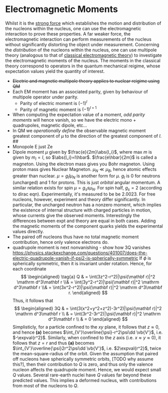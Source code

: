 Electromagnetic Moments
=======================
Whilst it is the [strong force](strong-force.md) which establishes the motion and distribution of the nucleons within the nucleus, one can use the electromagnetic interaction to prove these properties. A far weaker force, the electromagnetic interaction can perform measurements of the nucleus without significantly distorting the object under measurement. Concerning the *distribution* of the nucleons within the nucleus, one can use multipole theory (analogous to that of [classical electromagnetic theory](../../electromagnetism/multipole-expansion.md)) to investigate the electromagnetic moments of the nucleus. The moments in the classical theory correspond to operators in the quantum mechanical reigime, whose expectation values yield the quantity of interest.

* ~~Electric and magnetic multipole theory applies to nuclear reigime using QM~~
* Each EM moment has an associated parity, given by behaviour of multipole operator under parity.
  * Parity of electric moment is $(-1)^l$
  * Parity of magnetic moment is $(-1)^{l+1}$
* When computing the expectation value of a moment, *odd parity moments* will hence vanish, so we have the electric mono + quadrupoles, magnetic dipole, etc...
* In QM we _operationally define_ the observable magnetic moment greatest component of $\mu$ to the direction of the greatest component of $l$. ##
* Monopole E just Ze
* Dipole moment $\mu$ given by $\frac{e}{2m}\abs{l_i}$, where max $m$ is given by $m_l=l$, so $\abs{l_i}=l\hbar$. $\frac{e\hbar}{2m}$ is called a magneton. Using the electron mass gives you Bohr magneton. Using proton mass gives Nuclear Magneton. $\mu_N\ll \mu_B$, hence atomic effects greater than nuclear. $\mu=g_ll\mu_N$ is another form for $\mu$. $g_l$ is 0 for neutrons (uncharged) and $1$ for protons. This is just *orbital* angular momentum. A similar relation exists for spin $\mu=g_ss\mu_N$. For spin half, $g_s=2$ (according to dirac eqn). Experimentally, it's measured to be be 2.0023. For free nucleons, however, experiment and theory differ significantly. In particular, the uncharged neutron has a nonzero moment, which implies the existence of internal structure with charged particles in motion, whose currents give the observed moments. Interestingly the differences between expt and theory are equal in both cases. Adding the magnetic moments of the component quarks yields the experimental values directly.
* The paired off nucleons thus have no total magnetic moment contribution, hence only valence electrons do.
* quadrupole moment is next nonvanishing - show how 3Q vanishes https://physics.stackexchange.com/questions/401007/does-the-electric-quadrupole-vanish-if-psi2-is-spherically-symmetric
 If $\phi$ is spherically symmetric, then it is invariant under rotation. Hence, for each coordinate $$
 \begin{aligned}
 \tag{a}
Q 
& = \int(3z^2-r^2)|\psi(\mathbf r)|^2 \mathrm d^3\mathbf r
\\& = \int(3y^2-r^2)|\psi(\mathbf r)|^2 \mathrm d^3\mathbf r
\\& = \int(3x^2-r^2)|\psi(\mathbf r)|^2 \mathrm d^3\mathbf r.
 \end{aligned}
$$
Thus, it follows that $$
 \begin{aligned}
3Q 
& = \int(3(x^2+y^2+z^2)-3r^2)|\psi(\mathbf r)|^2 \mathrm d^3\mathbf r
\\ & = \int(3r^2-3r^2)|\psi(\mathbf r)|^2 \mathrm d^3\mathbf r
\\ & = 0
 \end{aligned}
$$
Simplisticly, for a particle confined to the $xy$ plane, it follows that $z\approx 0$, and hence **(a)** becomes $\int_{V'}\overline{\psi}-r^2\psi\dd \vb{V'}$, i.e. $-\expval{r^2}$. Similarly, when confined to the $z$ axis (i.e. $x\approx y\approx 0$), it follows that $z=r$ and thus **(a)** becomes $\int_{V'}\overline{\psi}2r^2\psi\dd \vb{V'}$, i.e. $2\expval{r^2}$, twice the mean-square-radius of the orbit.
Given the assumption that paired off nucleons have spherically symmetric orbits, [TODO why assume this?], then their contribution to $Q$ is zero, and thus only the valence nucleon affects the quadrupole moment. Hence, we would expect small $Q$ values. Several rare-earth nuclei have $Q$ values far beyond these predicted values. This implies a deformed nucleus, with contributions from most of the nucleons to $Q$. 